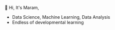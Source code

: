 👋 Hi, It's Maram,
- Data Science, Machine Learning, Data Analysis
- Endless of developmental learning


<!---
4Maram/4Maram is a ✨ special ✨ repository because its `README.md` (this file) appears on your GitHub profile.
You can click the Preview link to take a look at your changes.
--->
